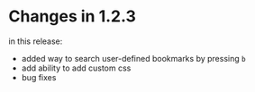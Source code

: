 # Changes in 1.2.3

in this release:

- added way to search user-defined bookmarks by pressing `b`
- add ability to add custom css
- bug fixes
